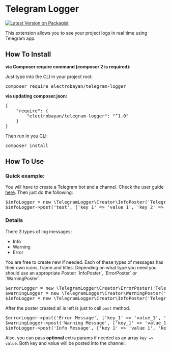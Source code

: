 # Telegram Logger
[![Latest Version on Packagist](https://img.shields.io/badge/packagist-v1.0.0-green)](https://packagist.org/packages/electrobayan/telegram-logger)
<p>
This extension allows you to see your project logs in real time using Telegram app.
</p>

## How To Install
<b>via Composer require command (composer 2 is required):</b>

Just type into the CLI in your project root:
<pre>composer require electrobayan/telegram-logger</pre>

<b>via updating composer.json:</b>
<pre>
{
    "require": {
        "electrobayan/telegram-logger": "^1.0"
    }
}
</pre>
Then run in you CLI:
<pre>
composer install
</pre>

## How To Use
### Quick example:
You will have to create a Telegram bot and a channel. Check the user guide <a href="https://core.telegram.org/bots">here</a>.
Then just do the following:
<pre>
$infoLogger = new \TelegramLogger\Creator\InfoPoster('Telegram Key Goes here', '@your_telegram_channel_name');
$infoLogger->post('test', ['key_1' => 'value_1', 'key_2' => 'value_2']);
</pre>

### Details
There 3 types of log messages:
<ul>
    <li>Info</li>
    <li>Warning</li>
    <li>Error</li>
</ul>
You are free to create new if needed.
Each of these types of messages has their own icons, frame and titles. Depending on what type you need you should use an appropriate Poster: `InfoPoster`, `ErrorPoster` or `WarningPoster`.

<pre>
$errorLogger = new \TelegramLogger\Creator\ErrorPoster('Telegram Key Goes here', '@your_telegram_channel_name');
$warningLogger = new \TelegramLogger\Creator\WarningPoster('Telegram Key Goes here', '@your_telegram_channel_name');
$infoLogger = new \TelegramLogger\Creator\InfoPoster('Telegram Key Goes here', '@your_telegram_channel_name');
</pre>

After the poster created all is left is just to call `post` method.
<pre>
$errorLogger->post('Error Message', ['key_1' => 'value_1', 'key_2' => 'value_2']);
$warningLogger->post('Warning Message', ['key_1' => 'value_1', 'key_2' => 'value_2']);
$infoLogger->post('Info Message', ['key_1' => 'value_1', 'key_2' => 'value_2']);
</pre>

Also, you can pass <b>optional</b> extra params if needed as an array `key => value`. Both key and value will be posted into the channel.